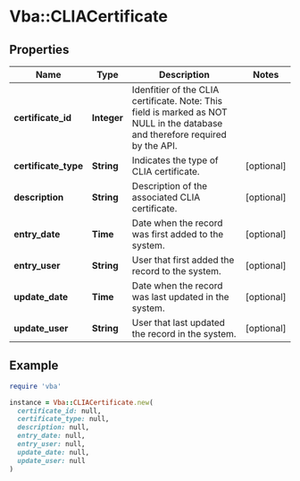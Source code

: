 # Vba::CLIACertificate

## Properties

| Name | Type | Description | Notes |
| ---- | ---- | ----------- | ----- |
| **certificate_id** | **Integer** | Idenfitier of the CLIA certificate. Note: This field is marked as NOT NULL in the database and therefore required by the API. |  |
| **certificate_type** | **String** | Indicates the type of CLIA certificate. | [optional] |
| **description** | **String** | Description of the associated CLIA certificate. | [optional] |
| **entry_date** | **Time** | Date when the record was first added to the system. | [optional] |
| **entry_user** | **String** | User that first added the record to the system. | [optional] |
| **update_date** | **Time** | Date when the record was last updated in the system. | [optional] |
| **update_user** | **String** | User that last updated the record in the system. | [optional] |

## Example

```ruby
require 'vba'

instance = Vba::CLIACertificate.new(
  certificate_id: null,
  certificate_type: null,
  description: null,
  entry_date: null,
  entry_user: null,
  update_date: null,
  update_user: null
)
```


